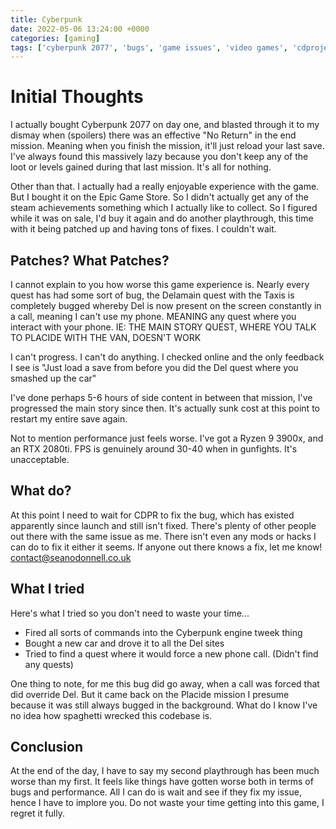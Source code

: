 ```yaml
---
title: Cyberpunk
date: 2022-05-06 13:24:00 +0000
categories: [gaming]
tags: ['cyberpunk 2077', 'bugs', 'game issues', 'video games', 'cdprojectred']
---
```


# Initial Thoughts

I actually bought Cyberpunk 2077 on day one, and blasted through it to my dismay when (spoilers) there was an effective "No Return" in the end mission. Meaning when you finish the mission, it'll just reload your last save. I've always found this massively lazy because you don't keep any of the loot or levels gained during that last mission. It's all for nothing.

Other than that. I actually had a really enjoyable experience with the game. But I bought it on the Epic Game Store. So I didn't actually get any of the steam achievements something which I actually like to collect. So I figured while it was on sale, I'd buy it again and do another playthrough, this time with it being patched up and having tons of fixes. I couldn't wait.

## Patches? What Patches?

I cannot explain to you how worse this game experience is. Nearly every quest has had some sort of bug, the Delamain quest with the Taxis is completely bugged whereby Del is now present on the screen constantly in a call, meaning I can't use my phone. MEANING any quest where you interact with your phone. IE: THE MAIN STORY QUEST, WHERE YOU TALK TO PLACIDE WITH THE VAN, DOESN'T WORK

I can't progress. I can't do anything. I checked online and the only feedback I see is "Just load a save from before you did the Del quest where you smashed up the car"

I've done perhaps 5-6 hours of side content in between that mission, I've progressed the main story since then. It's actually sunk cost at this point to restart my entire save again.

Not to mention performance just feels worse. I've got a Ryzen 9 3900x, and an RTX 2080ti. FPS is genuinely around 30-40 when in gunfights. It's unacceptable.

## What do?

At this point I need to wait for CDPR to fix the bug, which has existed apparently since launch and still isn't fixed. There's plenty of other people out there with the same issue as me. There isn't even any mods or hacks I can do to fix it either it seems. If anyone out there knows a fix, let me know! contact@seanodonnell.co.uk

## What I tried

Here's what I tried so you don't need to waste your time...

- Fired all sorts of commands into the Cyberpunk engine tweek thing
- Bought a new car and drove it to all the Del sites
- Tried to find a quest where it would force a new phone call. (Didn't find any quests)


One thing to note, for me this bug did go away, when a call was forced that did override Del. But it came back on the Placide mission I presume because it was still always bugged in the background. What do I know I've no idea how spaghetti wrecked this codebase is.

## Conclusion

At the end of the day, I have to say my second playthrough has been much worse than my first. It feels like things have gotten worse both in terms of bugs and performance. All I can do is wait and see if they fix my issue, hence I have to implore you. Do not waste your time getting into this game, I regret it fully.
